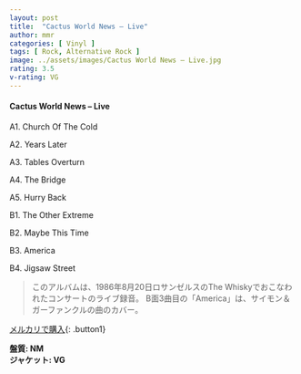 ```yaml
---
layout: post
title:  "Cactus World News – Live"
author: mmr
categories: [ Vinyl ]
tags: [ Rock, Alternative Rock ]
image: ../assets/images/Cactus World News – Live.jpg
rating: 3.5
v-rating: VG
---
```


#### Cactus World News – Live

A1. Church Of The Cold

A2. Years Later

A3. Tables Overturn

A4. The Bridge

A5. Hurry Back

B1. The Other Extreme

B2. Maybe This Time

B3. America

B4. Jigsaw Street

> このアルバムは、1986年8月20日ロサンゼルスのThe Whiskyでおこなわれたコンサートのライブ録音。 
B面3曲目の「America」は、サイモン＆ガーファンクルの曲のカバー。

[メルカリで購入](https://jp.mercari.com/item/m64383057975){: .button1}

<div class="mt-4 mb-4 d-flex align-items-center">
<strong class="mr-1">盤質: NM</strong>
</div>
<div class="mt-4 mb-4 d-flex align-items-center">
<strong class="mr-1">ジャケット: VG</strong>
</div>
